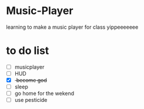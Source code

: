 # Music-Player
learning to make a music player for class yippeeeeeee
# to do list
- [ ] musicplayer
- [ ] HUD
- [x] <del> become god <del>
- [ ] sleep
- [ ] go home for the wekend
- [ ] use pesticide
